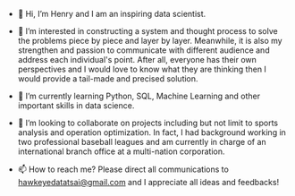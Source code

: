 - 👋 Hi, I’m Henry and I am an inspiring data scientist.

- 👀 I’m interested in constructing a system and thought process to solve the problems piece by piece and layer by layer. Meanwhile, it is also my strengthen and passion to communicate with different audience and address each individual's point. After all, everyone has their own perspectives and I would love to know what they are thinking then I would provide a tail-made and precised solution. 

- 🌱 I’m currently learning Python, SQL, Machine Learning and other important skills in data science.

- 💞️ I’m looking to collaborate on projects including but not limit to sports analysis and operation optimization. In fact, I had background working in two professional baseball leagues and am currently in charge of an international branch office at a multi-nation corporation.

- 📫 How to reach me? Please direct all communications to hawkeyedatatsai@gmail.com and I appreciate all ideas and feedbacks!

<!---
hawkeyedatatsai/hawkeyedatatsai is a ✨ special ✨ repository because its `README.md` (this file) appears on your GitHub profile.
You can click the Preview link to take a look at your changes.
--->
